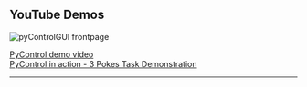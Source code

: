 
## YouTube Demos
![pyControlGUI frontpage](https://bytebucket.org/fchampalimaud/pycontrol-gui/wiki/media/YouTube-social-squircle_red_48px.png)

[PyControl demo video](https://www.youtube.com/watch?v=oHBVSje-cH8)  
[PyControl in action - 3 Pokes Task Demonstration](https://www.youtube.com/watch?v=EfAPGMoATjQ)

----